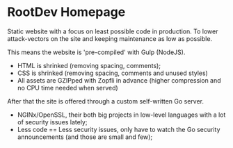 RootDev Homepage
==================
Static website with a focus on least possible code in production. To lower
attack-vectors on the site and keeping maintenance as low as possible.

This means the website is 'pre-compiled' with Gulp (NodeJS).
* HTML is shrinked (removing spacing, comments);
* CSS is shrinked (removing spacing, comments and unused styles)
* All assets are GZIPped with Zopfli in advance (higher compression and no CPU time needed when served)

After that the site is offered through a custom self-written Go server.
* NGINx/OpenSSL, their both big projects in low-level languages with a lot
 of security issues lately;
* Less code == Less security issues, only have to watch the Go security announcements
 (and those are small and few);
